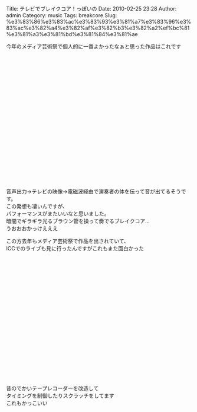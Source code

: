 Title: テレビでブレイクコア！っぽいの
Date: 2010-02-25 23:28
Author: admin
Category: music
Tags: breakcore
Slug: %e3%83%86%e3%83%ac%e3%83%93%e3%81%a7%e3%83%96%e3%83%ac%e3%82%a4%e3%82%af%e3%82%b3%e3%82%a2%ef%bc%81%e3%81%a3%e3%81%bd%e3%81%84%e3%81%ae

今年のメディア芸術祭で個人的に一番よかったなぁと思った作品はこれです  

<object classid="clsid:d27cdb6e-ae6d-11cf-96b8-444553540000" width="425" height="344" codebase="http://download.macromedia.com/pub/shockwave/cabs/flash/swflash.cab#version=6,0,40,0"><param name="allowFullScreen" value="true"></param><param name="allowscriptaccess" value="always"></param><param name="src" value="http://www.youtube.com/v/rDwvWMgF3_U&amp;hl=ja_JP&amp;fs=1&amp;"></param><param name="allowfullscreen" value="true"></param><embed type="application/x-shockwave-flash" width="425" height="344" src="http://www.youtube.com/v/rDwvWMgF3_U&amp;hl=ja_JP&amp;fs=1&amp;" allowscriptaccess="always" allowfullscreen="true"></embed></object>

音声出力→テレビの映像→電磁波経由で演奏者の体を伝って音が出てるそうです。  
この発想も凄いんですが、  
パフォーマンスがまたいいなと思いました。  
暗闇でギラギラ光るブラウン管を操って奏でるブレイクコア…  
うおおおかっけえええ

この方去年もメディア芸術祭で作品を出されていて、  
ICCでのライブも見に行ったんですがこれもまた面白かった  

<object width="425" height="344"><param name="movie" value="http://www.youtube.com/v/GVOUnmGvLmo&amp;hl=ja_JP&amp;fs=1&amp;"></param><param name="allowFullScreen" value="true"></param><param name="allowscriptaccess" value="always"></param><embed src="http://www.youtube.com/v/GVOUnmGvLmo&amp;hl=ja_JP&amp;fs=1&amp;" type="application/x-shockwave-flash" allowscriptaccess="always" allowfullscreen="true" width="425" height="344"></embed></object>  
昔のでかいテープレコーダーを改造して  
タイミングを制御したりスクラッチをしてます  
これもかっこいい
